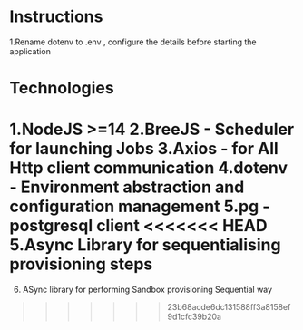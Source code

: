# Instructions

1.Rename dotenv to .env , configure the details before starting the application

# Technologies

1.NodeJS >=14
2.BreeJS - Scheduler for launching Jobs
3.Axios - for All Http client communication
4.dotenv - Environment abstraction and configuration management
5.pg - postgresql client
<<<<<<< HEAD
5.Async Library for sequentialising provisioning steps
=======
6. ASync library for performing Sandbox provisioning Sequential way
>>>>>>> 23b68acde6dc131588ff3a8158ef9d1cfc39b20a
